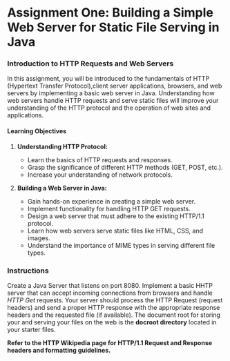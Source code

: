 # Assignment One:  Building a Simple Web Server for Static File Serving in Java

### Introduction to HTTP Requests and Web Servers

In this assignment, you will be introduced to the fundamentals of HTTP (Hypertext Transfer Protocol),client server applications, browsers, and web servers by implementing a basic web server in Java. Understanding how web servers handle HTTP requests and serve static files will improve your understanding of the HTTP protocol and the operation of web sites and applications.

#### Learning Objectives

1. **Understanding HTTP Protocol:**
   - Learn the basics of HTTP requests and responses.
   - Grasp the significance of different HTTP methods (GET, POST, etc.).
   - Increase your understanding of network protocols.

2. **Building a Web Server in Java:**
   - Gain hands-on experience in creating a simple web server.
   - Implement functionality for handling HTTP GET requests.
   - Design a web server that must adhere to the existing HTTP/1.1 protocol.
   - Learn how web servers serve static files like HTML, CSS, and images.
   - Understand the importance of MIME types in serving different file types.

### Instructions

Create a Java Server that listens on port 8080. Implement a basic HHTP server that can accept incoming connections from browsers and handle *HTTP Get* requests.  Your server should process the HTTP Request (request headers) and send a proper HTTP response with the appropriate response headers and the requested file (if available). The document root for storing your and serving your files on the web is the **docroot directory** located in your starter files.

**Refer to the HTTP Wikipedia page for HTTP/1.1 Request and Response headers and formatting guidelines.**

